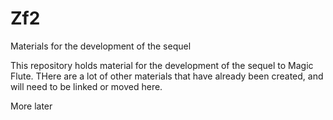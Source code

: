 # Zf2
Materials for the development of the sequel

This repository holds material for the development of the sequel to Magic Flute.  THere are a lot of other materials that have already been created, and will need to be linked or moved here.  

More later
